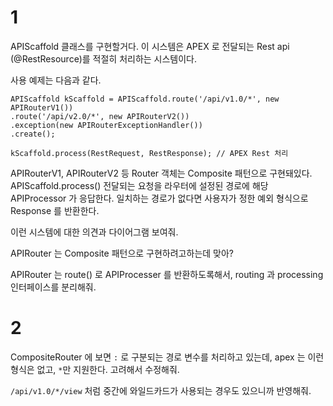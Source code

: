 # 1
APIScaffold 클래스를 구현할거다.
이 시스템은 APEX 로 전달되는 Rest api (@RestResource)를 적절히 처리하는 시스템이다.

사용 예제는 다음과 같다.
```apex
APIScaffold kScaffold = APIScaffold.route('/api/v1.0/*', new APIRouterV1())
.route('/api/v2.0/*', new APIRouterV2())
.exception(new APIRouterExceptionHandler())
.create();

kScaffold.process(RestRequest, RestResponse); // APEX Rest 처리
```

APIRouterV1, APIRouterV2 등 Router 객체는 Composite 패턴으로 구현돼있다.
APIScaffold.process() 전달되는 요청을 라우터에 설정된 경로에 해당 APIProcessor 가 응답한다.
일치하는 경로가 없다면 사용자가 정한 예외 형식으로 Response 를 반환한다.

이런 시스템에 대한 의견과 다이어그램 보여줘.

APIRouter 는 Composite 패턴으로 구현하려고하는데 맞아?

APIRouter 는 route() 로 APIProcesser 를 반환하도록해서, routing 과 processing 인터페이스를 분리해줘.

# 2
CompositeRouter 에 보면 `:` 로 구분되는 경로 변수를 처리하고 있는데, apex 는 이런 형식은 없고, `*`만 지원한다. 고려해서 수정해줘.

`/api/v1.0/*/view` 처럼 중간에 와일드카드가 사용되는 경우도 있으니까 반영해줘.